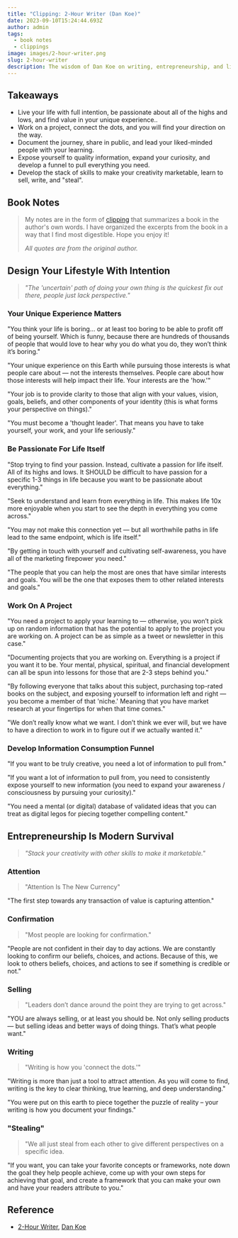 ```yaml
---
title: "Clipping: 2-Hour Writer (Dan Koe)"
date: 2023-09-10T15:24:44.693Z
author: admin
tags:
  - book notes
  - clippings
image: images/2-hour-writer.png
slug: 2-hour-writer
description: The wisdom of Dan Koe on writing, entrepreneurship, and life.
---
```


## **Takeaways**

- Live your life with full intention, be passionate about all of the highs and lows, and find value in your unique experience..
- Work on a project, connect the dots, and you will find your direction on the way.
- Document the journey, share in public, and lead your liked-minded people with your learning.
- Expose yourself to quality information, expand your curiosity, and develop a funnel to pull everything you need.
- Develop the stack of skills to make your creativity marketable, learn to sell, write, and "steal".

## **Book Notes**

> My notes are in the form of [clipping](<https://en.wikipedia.org/wiki/Clipping_(publications)>) that summarizes a book in the author's own words. I have organized the excerpts from the book in a way that I find most digestible. Hope you enjoy it!
>
> _All quotes are from the original author._

## Design Your Lifestyle With Intention

> _"The 'uncertain' path of doing your own thing is the quickest fix out there, people just lack perspective."_

### Your Unique Experience Matters

"You think your life is boring… or at least too boring to be able to profit off of being yourself. Which is funny, because there are hundreds of thousands of people that would love to hear why you do what you do, they won’t think it’s boring."

"Your unique experience on this Earth while pursuing those interests is what people care about — not the interests themselves. People care about how those interests will help impact their life. Your interests are the 'how.'"

"Your job is to provide clarity to those that align with your values, vision, goals, beliefs, and other components of your identity (this is what forms your perspective on things)."

"You must become a 'thought leader'. That means you have to take yourself, your work, and your life seriously."

### Be Passionate For Life Itself

"Stop trying to find your passion. Instead, cultivate a passion for life itself. All of its highs and lows. It SHOULD be difficult to have passion for a specific 1-3 things in life because you want to be passionate about everything."

"Seek to understand and learn from everything in life. This makes life 10x more enjoyable when you start to see the depth in everything you come across."

"You may not make this connection yet — but all worthwhile paths in life lead to the same endpoint, which is life itself."

"By getting in touch with yourself and cultivating self-awareness, you have all of the marketing firepower you need."

"The people that you can help the most are ones that have similar interests and goals. You will be the one that exposes them to other related interests and goals."

### Work On A Project

"You need a project to apply your learning to — otherwise, you won’t pick up on random information that has the potential to apply to the project you are working on. A project can be as simple as a tweet or newsletter in this case."

"Documenting projects that you are working on. Everything is a project if you want it to be. Your mental, physical, spiritual, and financial development can all be spun into lessons for those that are 2-3 steps behind you."

"By following everyone that talks about this subject, purchasing top-rated books on the subject, and exposing yourself to information left and right — you become a member of that 'niche.' Meaning that you have market research at your fingertips for when that time comes."

"We don’t really know what we want. I don’t think we ever will, but we have to have a direction to work in to figure out if we actually wanted it."

### Develop Information Consumption Funnel

"If you want to be truly creative, you need a lot of information to pull from."

"If you want a lot of information to pull from, you need to consistently expose yourself to new information (you need to expand your awareness / consciousness by pursuing your curiosity)."

"You need a mental (or digital) database of validated ideas that you can treat as digital legos for piecing together compelling content."

## Entrepreneurship Is Modern Survival

> _"Stack your creativity with other skills to make it marketable."_

### Attention

> "Attention Is The New Currency"

"The first step towards any transaction of value is capturing attention."

### Confirmation

> "Most people are looking for confirmation."

"People are not confident in their day to day actions. We are constantly looking to confirm our beliefs, choices, and actions. Because of this, we look to others beliefs, choices, and actions to see if something is credible or not."

### Selling

> "Leaders don’t dance around the point they are trying to get across."

"YOU are always selling, or at least you should be. Not only selling products — but selling ideas and better ways of doing things. That’s what people want."

### Writing

> "Writing is how you 'connect the dots.'"

"Writing is more than just a tool to attract attention. As you will come to find, writing is the key to clear thinking, true learning, and deep understanding."

"You were put on this earth to piece together the puzzle of reality – your writing is how you document your findings."

### "Stealing"

> "We all just steal from each other to give different perspectives on a specific idea.

"If you want, you can take your favorite concepts or frameworks, note down the goal they help people achieve, come up with your own steps for achieving that goal, and create a framework that you can make your own and have your readers attribute to you."

## Reference

- [2-Hour Writer](https://2hourwriter.com/), [Dan Koe](https://thedankoe.com/)
